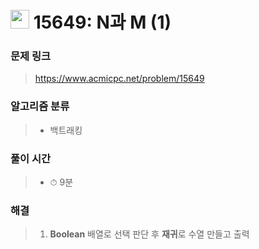 # <img src="https://static.solved.ac/tier_small/8.svg" width=30> 15649: N과 M (1)

### 문제 링크

> https://www.acmicpc.net/problem/15649

### 알고리즘 분류
>- 백트래킹

### 풀이 시간

> - ⏱ 9분

### 해결

> 1. **Boolean** 배열로 선택 판단 후 **재귀**로 수열 만들고 출력